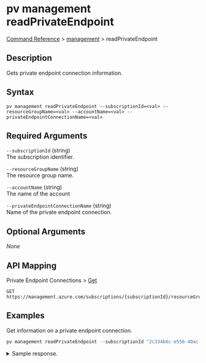 # pv management readPrivateEndpoint
[Command Reference](../../../README.md#command-reference) > [management](./main.md) > readPrivateEndpoint

## Description
Gets private endpoint connection information.

## Syntax
```
pv management readPrivateEndpoint --subscriptionId=<val> --resourceGroupName=<val> --accountName=<val> --privateEndpointConnectionName=<val>
```

## Required Arguments
`--subscriptionId` (string)  
The subscription identifier.

`--resourceGroupName` (string)  
The resource group name.

`--accountName` (string)  
The name of the account

`--privateEndpointConnectionName` (string)  
Name of the private endpoint connection.

## Optional Arguments
*None*

## API Mapping
Private Endpoint Connections > [Get](https://docs.microsoft.com/en-us/rest/api/purview/private-endpoint-connections/get)
```
GET https://management.azure.com/subscriptions/{subscriptionId}/resourceGroups/{resourceGroupName}/providers/Microsoft.Purview/accounts/{accountName}/privateEndpointConnections/{privateEndpointConnectionName}
```

## Examples
Get information on a private endpoint connection.
```powershell
pv management readPrivateEndpoint --subscriptionId "2c334b6c-e556-40ac-a4c0-c0d1d2e08ca0" --resourceGroupName "private" --accountName "taygan-private-pv" --privateEndpointConnectionName "purview-pe-instance-a2dbee21-876d-43a4-b521-df9863a98553"
```

<details><summary>Sample response.</summary>
<p>

```json
{
    "count": 1,
    "value": [
        {
            "id": "/subscriptions/SUBSCRIPTION_ID/resourceGroups/private/providers/Microsoft.Purview/accounts/taygan-private-pv/privateEndpointConnections/purview-pe-instance-a2dbee21-876d-43a4-b521-df9863a98553",
            "name": "purview-pe-instance-a2dbee21-876d-43a4-b521-df9863a98553",
            "properties": {
                "privateEndpoint": {
                    "id": "/subscriptions/SUBSCRIPTION_ID/resourceGroups/private/providers/Microsoft.Network/privateEndpoints/purview-pe-instance"
                },
                "privateLinkServiceConnectionState": {
                    "actionsRequired": "None",
                    "status": "Approved"
                },
                "provisioningState": "Succeeded"
            },
            "type": "Microsoft.Purview/accounts/privateEndpointConnections"
        }
    ]
}
```
</p>
</details>